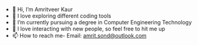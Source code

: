 - 👋 Hi, I’m Amritveer Kaur
- 👀 I love exploring different coding tools
- 🌱 I’m currently pursuing a degree in Computer Engineering Technology
- 💞️ I love interacting with new people, so feel free to hit me up
- 📫 How to reach me- Email: amrit.sond@outlook.com

<!---
amritveer-kaur/amritveer-kaur is a ✨ special ✨ repository because its `README.md` (this file) appears on your GitHub profile.
You can click the Preview link to take a look at your changes.
--->
